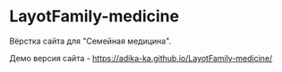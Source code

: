 # LayotFamily-medicine

Вёрстка сайта для "Семейная медицина".

Демо версия сайта - https://adika-ka.github.io/LayotFamily-medicine/